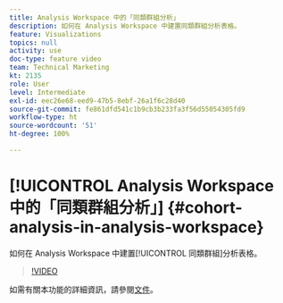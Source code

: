 ```yaml
---
title: Analysis Workspace 中的「同類群組分析」
description: 如何在 Analysis Workspace 中建置同類群組分析表格。
feature: Visualizations
topics: null
activity: use
doc-type: feature video
team: Technical Marketing
kt: 2135
role: User
level: Intermediate
exl-id: eec26e68-eed9-47b5-8ebf-26a1f6c28d40
source-git-commit: fe861dfd541c1b9cb3b233fa3f56d55054305fd9
workflow-type: ht
source-wordcount: '51'
ht-degree: 100%

---
```


# [!UICONTROL Analysis Workspace 中的「同類群組分析」] {#cohort-analysis-in-analysis-workspace}

如何在 Analysis Workspace 中建置[!UICONTROL 同類群組]分析表格。

>[!VIDEO](https://video.tv.adobe.com/v/23990/?quality=12)

如需有關本功能的詳細資訊，請參閱[文件](https://experienceleague.adobe.com/docs/analytics/analyze/analysis-workspace/visualizations/cohort-table/cohort-analysis.html?lang=zh-Hant)。
